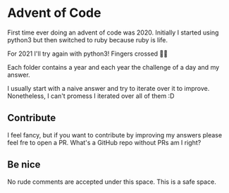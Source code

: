 # Advent of Code  

First time ever doing an advent of code was 2020. Initially I started using python3 but then switched to ruby because ruby is life. 

For 2021 I'll try again with python3! Fingers crossed 🤞🏼

Each folder contains a year and each year the challenge of a day and my answer. 

I usually start with a naive answer and try to iterate over it to improve. Nonetheless, I can't promess I iterated over all of them :D 

## Contribute 
I feel fancy, but if you want to contribute by improving my answers please feel fre to open a PR. What's a GitHub repo without PRs am I right?

## Be nice 
No rude comments are accepted under this space. This is a safe space.
